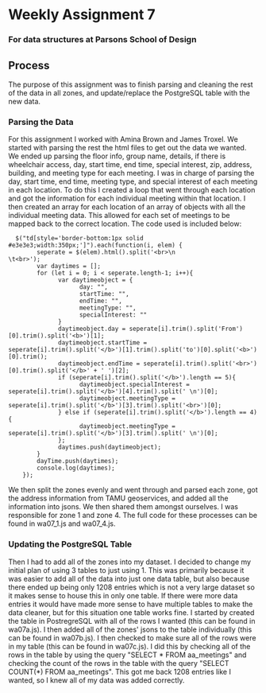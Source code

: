 # Weekly Assignment 7
### For data structures at Parsons School of Design

## Process
The purpose of this assignment was to finish parsing and cleaning the rest of the data in all zones, and update/replace the PostgreSQL table with the new data.

### Parsing the Data
For this assignment I worked with Amina Brown and James Troxel. We started with parsing the rest the html files to get out the data we wanted. We ended up parsing the floor info, group name, details, if there is wheelchair access, day, start time, end time, special interest, zip, address, building, and meeting type for each meeting. I was in charge of parsing the day, start time, end time, meeting type, and special interest of each meeting in each location. To do this I created a loop that went through each location and got the information for each individual meeting within that location. I then created an array for each location of an array of objects with all the individual meeting data. This allowed for each set of meetings to be mapped back to the correct location. The code used is included below:

      $("td[style='border-bottom:1px solid #e3e3e3;width:350px;']").each(function(i, elem) {
            seperate = $(elem).html().split('<br>\n                    \t<br>');
            var daytimes = [];
            for (let i = 0; i < seperate.length-1; i++){
                  var daytimeobject = {
                        day: "",
                        startTime: "",
                        endTime: "",
                        meetingType: "",
                        specialInterest: ""
                  }
                  daytimeobject.day = seperate[i].trim().split('From')[0].trim().split('<b>')[1];
                  daytimeobject.startTime = seperate[i].trim().split('</b>')[1].trim().split('to')[0].split('<b>')[0].trim();
                  daytimeobject.endTime = seperate[i].trim().split('<br>')[0].trim().split('</b>' + ' ')[2];
                  if (seperate[i].trim().split('</b>').length == 5){
                        daytimeobject.specialInterest = seperate[i].trim().split('</b>')[4].trim().split(' \n')[0];
                        daytimeobject.meetingType = seperate[i].trim().split('</b>')[3].trim().split('<br>')[0];
                  } else if (seperate[i].trim().split('</b>').length == 4){
                        daytimeobject.meetingType = seperate[i].trim().split('</b>')[3].trim().split(' \n')[0];
                  };
                  daytimes.push(daytimeobject);
            }
            dayTime.push(daytimes);
            console.log(daytimes);
        });
        
We then split the zones evenly and went through and parsed each zone, got the address information from TAMU geoservices, and added all the information into jsons. We then shared them amongst ourselves. I was responsible for zone 1 and zone 4. The full code for these processes can be found in wa07_1.js and wa07_4.js.

### Updating the PostgreSQL Table

Then I had to add all of the zones into my dataset. I decided to change my initial plan of using 3 tables to just using 1. This was primarily because it was easier to add all of the data into just one data table, but also because there ended up being only 1208 entries which is not a very large dataset so it makes sense to house this in only one table. If there were more data entries it would have made more sense to have multiple tables to make the data cleaner, but for this situation one table works fine. I started by created the table in PostregreSQL with all of the rows I wanted (this can be found in wa07a.js). I then added all of the zones' jsons to the table individually (this can be found in wa07b.js). I then checked to make sure all of the rows were in my table (this can be found in wa07c.js). I did this by checking all of the rows in the table by using the query "SELECT * FROM aa_meetings" and checking the count of the rows in the table with the query "SELECT COUNT(*) FROM aa_meetings". This got me back 1208 entries like I wanted, so I knew all of my data was added correctly.
